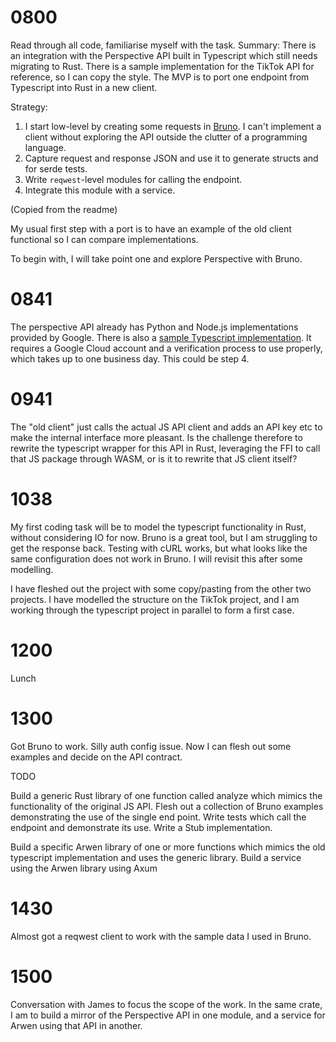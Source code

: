 # 0800

Read through all code, familiarise myself with the task.
Summary:
There is an integration with the Perspective API built in Typescript which still needs migrating to Rust. There is a sample implementation for the TikTok API for reference, so I can copy the style. The MVP is to port one endpoint from Typescript into Rust in a new client.

Strategy:
1. I start low-level by creating some requests in [Bruno](https://www.usebruno.com/). I can't implement a client without exploring the API outside the clutter of a programming language.
2. Capture request and response JSON and use it to generate structs and for serde tests.
3. Write `reqwest`-level modules for calling the endpoint.
4. Integrate this module with a service.

(Copied from the readme)

My usual first step with a port is to have an example of the old client functional so I can compare implementations.

To begin with, I will take point one and explore Perspective with Bruno.

# 0841

The perspective API already has Python and Node.js implementations provided by Google. There is also a [sample Typescript implementation](https://github.com/conversationai/perspectiveapi-simple-server/tree/main).
It requires a Google Cloud account and a verification process to use properly, which takes up to one business day. This
could be step 4.

# 0941

The "old client" just calls the actual JS API client and adds an API key etc to make the internal interface more pleasant.
Is the challenge therefore to rewrite the typescript wrapper for this API in Rust, leveraging the FFI to call that
JS package through WASM, or is it to rewrite that JS client itself?

# 1038

My first coding task will be to model the typescript functionality in Rust, without considering IO for now.
Bruno is a great tool, but I am struggling to get the response back. Testing with cURL works, but what looks
like the same configuration does not work in Bruno. I will revisit this after some modelling.

I have fleshed out the project with some copy/pasting from the other two projects. I have modelled the structure
on the TikTok project, and I am working through the typescript project in parallel to form a first case.

# 1200

Lunch

# 1300

Got Bruno to work. Silly auth config issue. Now I can flesh out some examples and decide on the API contract.

TODO

Build a generic Rust library of one function called analyze which mimics the functionality of the original JS API.
    Flesh out a collection of Bruno examples demonstrating the use of the single end point.
    Write tests which call the endpoint and demonstrate its use.
    Write a Stub implementation.

Build a specific Arwen library of one or more functions which mimics the old typescript implementation and uses the generic library.
Build a service using the Arwen library using Axum


# 1430

Almost got a reqwest client to work with the sample data I used in Bruno.

# 1500

Conversation with James to focus the scope of the work. In the same crate, I am to build a mirror of the Perspective API
in one module, and a service for Arwen using that API in another.